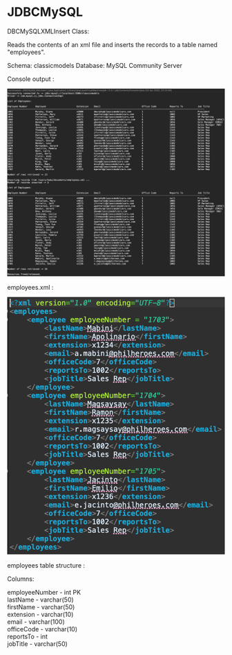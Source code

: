 # JDBCMySQL
DBCMySQLXMLInsert Class:

Reads the contents of an xml file and inserts the records to a table named "employees".

Schema: classicmodels
Database: MySQL Community Server

Console output :

![Console output](https://raw.githubusercontent.com/angelo-lopez/JDBCMySQL/master/Screenshot%202020-04-25%20at%2023.25.50.png)

employees.xml :

![employees.xml](https://raw.githubusercontent.com/angelo-lopez/JDBCMySQL/master/Screenshot%202020-04-25%20at%2023.31.48.png)

employees table structure :

Columns:

employeeNumber - int PK<br/>
lastName - varchar(50)<br/>
firstName - varchar(50)<br/>
extension - varchar(10)<br/>
email - varchar(100)<br/>
officeCode - varchar(10)<br/>
reportsTo - int<br/>
jobTitle - varchar(50)<br/>
